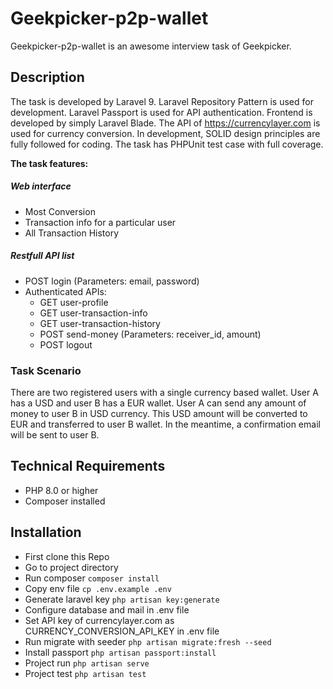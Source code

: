 # Geekpicker-p2p-wallet

Geekpicker-p2p-wallet is an awesome interview task of Geekpicker.

## Description

The task is developed by Laravel 9. Laravel Repository Pattern is used for development. Laravel Passport is used for API authentication. Frontend is developed by simply Laravel Blade. The API of https://currencylayer.com is used for currency conversion. In development, SOLID design principles are fully followed for coding. The task has PHPUnit test case with full coverage.

**The task features:**

##### Web interface
- Most Conversion
- Transaction info for a particular user
- All Transaction History

##### Restfull API list
- POST login (Parameters: email, password)
- Authenticated APIs:
  - GET user-profile
  - GET user-transaction-info
  - GET user-transaction-history
  - POST send-money (Parameters: receiver_id, amount)
  - POST logout

### Task Scenario

There are two registered users with a single currency based wallet. User A has a USD and user B has a EUR wallet. User A can send any amount of money to user B in USD currency. This USD amount will be converted to EUR and transferred to user B wallet. In the meantime, a confirmation email will be sent to user B.

## Technical Requirements

- PHP 8.0 or higher
- Composer installed

## Installation

- First clone this Repo
- Go to project directory
- Run composer `composer install`
- Copy env file `cp .env.example .env`
- Generate laravel key `php artisan key:generate`
- Configure database and mail in .env file
- Set API key of currencylayer.com as CURRENCY_CONVERSION_API_KEY in .env file
- Run migrate with seeder `php artisan migrate:fresh --seed`
- Install passport `php artisan passport:install`
- Project run `php artisan serve`
- Project test `php artisan test`

